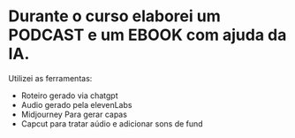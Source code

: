 # Durante o curso elaborei um PODCAST e um EBOOK com ajuda da IA.
Utilizei as ferramentas: 
- Roteiro gerado via chatgpt
- Audio gerado pela elevenLabs
- Midjourney Para gerar capas
- Capcut para tratar aúdio e adicionar sons de fund
